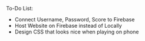 To-Do List:
- Connect Username, Password, Score to Firebase
- Host Website on Firebase instead of Locally
- Design CSS that looks nice when playing on phone